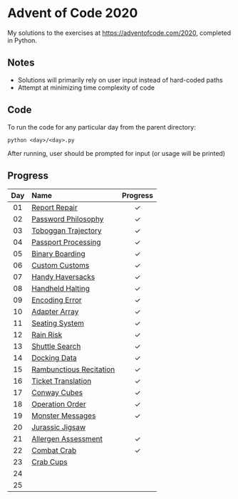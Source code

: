 # Advent of Code 2020

My solutions to the exercises at https://adventofcode.com/2020, completed in Python.

## Notes
* Solutions will primarily rely on user input instead of hard-coded paths
* Attempt at minimizing time complexity of code

## Code
To run the code for any particular day from the parent directory:

```
python <day>/<day>.py
```

After running, user should be prompted for input (or usage will be printed)

## Progress

| Day | Name | Progress | 
|:---:|:---|:---:|
| 01 | [Report Repair](https://adventofcode.com/2020/day/1) | ✓ |
| 02 | [Password Philosophy](https://adventofcode.com/2020/day/2) | ✓ |
| 03 | [Toboggan Trajectory](https://adventofcode.com/2020/day/3) | ✓ |
| 04 | [Passport Processing](https://adventofode.com/2020/day/4) | ✓ |
| 05 | [Binary Boarding](https://adventofcode.com/2020/day/5) | ✓ |
| 06 | [Custom Customs](https://adventofcode.com/2020/day/6) | ✓ |
| 07 | [Handy Haversacks](https://adventofcode.com/2020/day/7) | ✓ |
| 08 | [Handheld Halting](https://adventofcode.com/2020/day/8) | ✓ |
| 09 | [Encoding Error](https://adventofcode.com/2020/day/9) | ✓ |
| 10 | [Adapter Array](https://adventofcode.com/2020/day/10) | ✓ |
| 11 | [Seating System](https://adventofcode.com/2020/day/11) | ✓ |
| 12 | [Rain Risk](https://adventofcode.com/2020/day/12) | ✓ |
| 13 | [Shuttle Search](https://adventofcode.com/2020/day/13) | ✓ |
| 14 | [Docking Data](https://adventofcode.com/2020/day/14) | ✓ |
| 15 | [Rambunctious Recitation](https://adventofcode.com/2020/day/15) | ✓ |
| 16 | [Ticket Translation](https://adventofcode.com/2020/day/16) | ✓ |
| 17 | [Conway Cubes](https://adventofcode.com/2020/day/17) | ✓ |
| 18 | [Operation Order](https://adventofcode.com/2020/day/18) | ✓ |
| 19 | [Monster Messages](https://adventofcode.com/2020/day/19) | ✓ |
| 20 | [Jurassic Jigsaw](https://adventofcode.com/2020/day/20) |  |
| 21 | [Allergen Assessment](https://adventofcode.com/2020/day/21) | ✓ |
| 22 | [Combat Crab](https://adventofcode.com/2020/day/22) | ✓ |
| 23 | [Crab Cups](https://adventofcode.com/2020/day/23) |  |
| 24 | [](https://adventofcode.com/2020/day/24) |  |
| 25 | [](https://adventofcode.com/2020/day/25) |  |